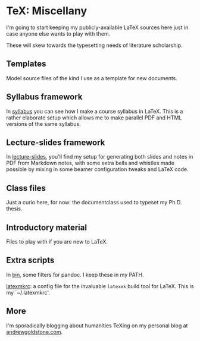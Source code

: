 # TeX: Miscellany

I'm going to start keeping my publicly-available LaTeX sources here just in case anyone else wants to play with them.

These will skew towards the typesetting needs of literature scholarship.

## Templates

Model source files of the kind I use as a template for new documents.

## Syllabus framework

In [syllabus](syllabus/) you can see how I make a course syllabus in LaTeX. This is a rather elaborate setup which allows me to make parallel PDF and HTML versions of the same syllabus.

## Lecture-slides framework

In [lecture-slides](lecture-slides/), you'll find my setup for generating both slides and notes in PDF from Markdown notes, with some extra bells and whistles made possible by mixing in some beamer configuration tweaks and LaTeX code.

## Class files

Just a curio here, for now: the documentclass used to typeset my Ph.D. thesis.

## Introductory material

Files to play with if you are new to LaTeX.

## Extra scripts

In [bin](bin/), some filters for pandoc. I keep these in my PATH.

[latexmkrc](latexmkrc): a config file for the invaluable `latexmk` build tool for LaTeX. This is my `~/.latexmkrc'.

## More

I'm sporadically blogging about humanities TeXing on my personal blog at [andrewgoldstone.com](http://andrewgoldstone.com/blog/categories/tex).


